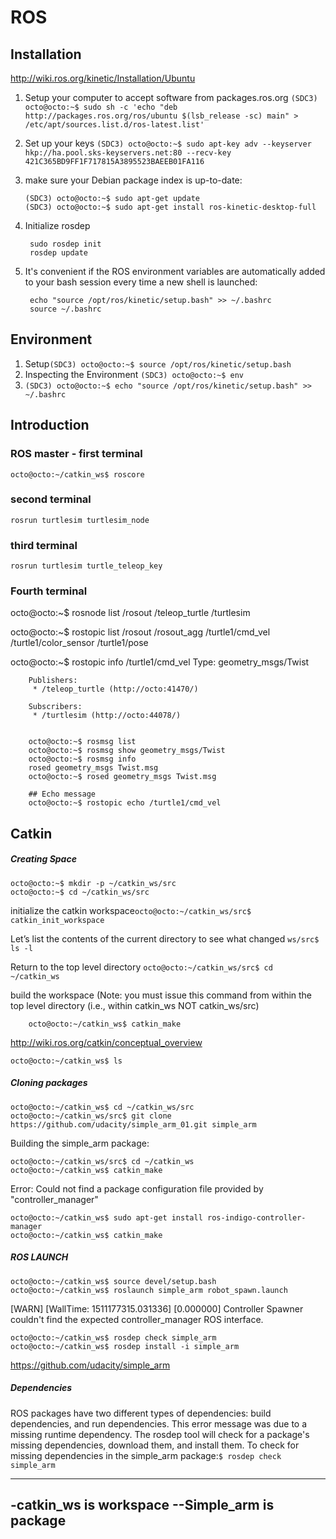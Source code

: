 # ROS
## Installation

http://wiki.ros.org/kinetic/Installation/Ubuntu

1. Setup your computer to accept software from packages.ros.org
    `(SDC3) octo@octo:~$ sudo sh -c 'echo "deb http://packages.ros.org/ros/ubuntu $(lsb_release -sc) main" > /etc/apt/sources.list.d/ros-latest.list'`
2. Set up your keys
    `(SDC3) octo@octo:~$ sudo apt-key adv --keyserver hkp://ha.pool.sks-keyservers.net:80 --recv-key 421C365BD9FF1F717815A3895523BAEEB01FA116`
3.  make sure your Debian package index is up-to-date: 
    
        (SDC3) octo@octo:~$ sudo apt-get update
        (SDC3) octo@octo:~$ sudo apt-get install ros-kinetic-desktop-full   
4. Initialize rosdep

        sudo rosdep init
        rosdep update
5. It's convenient if the ROS environment variables are automatically added to your bash session every time a new shell is launched: 

        echo "source /opt/ros/kinetic/setup.bash" >> ~/.bashrc
        source ~/.bashrc

## Environment
1. Setup`(SDC3) octo@octo:~$ source /opt/ros/kinetic/setup.bash`
2. Inspecting the Environment `(SDC3) octo@octo:~$ env`
3. `(SDC3) octo@octo:~$ echo "source /opt/ros/kinetic/setup.bash" >> ~/.bashrc`

    
    
## Introduction
###  ROS master - first terminal
    octo@octo:~/catkin_ws$ roscore
### second terminal
    rosrun turtlesim turtlesim_node
### third terminal
    rosrun turtlesim turtle_teleop_key
### Fourth terminal
 
 octo@octo:~$ rosnode list
    /rosout
    /teleop_turtle
    /turtlesim
 
 octo@octo:~$ rostopic list
    /rosout
    /rosout_agg
    /turtle1/cmd_vel
    /turtle1/color_sensor
    /turtle1/pose
 
 octo@octo:~$ rostopic info /turtle1/cmd_vel 
    Type: geometry_msgs/Twist

        Publishers: 
         * /teleop_turtle (http://octo:41470/)

        Subscribers: 
         * /turtlesim (http://octo:44078/)
 
    
        octo@octo:~$ rosmsg list
        octo@octo:~$ rosmsg show geometry_msgs/Twist
        octo@octo:~$ rosmsg info
        rosed geometry_msgs Twist.msg
        octo@octo:~$ rosed geometry_msgs Twist.msg
        
        ## Echo message
        octo@octo:~$ rostopic echo /turtle1/cmd_vel

## Catkin

##### Creating Space
    octo@octo:~$ mkdir -p ~/catkin_ws/src
    octo@octo:~$ cd ~/catkin_ws/src
    
initialize the catkin workspace`octo@octo:~/catkin_ws/src$ catkin_init_workspace`

Let’s list the contents of the current directory to see what changed `ws/src$ ls -l`

Return to the top level directory `octo@octo:~/catkin_ws/src$ cd ~/catkin_ws`

build the workspace (Note: you must issue this command from within the top level directory (i.e., within catkin_ws NOT catkin_ws/src)
        
        octo@octo:~/catkin_ws$ catkin_make
        
http://wiki.ros.org/catkin/conceptual_overview        

    octo@octo:~/catkin_ws$ ls

##### Cloning packages

    octo@octo:~/catkin_ws$ cd ~/catkin_ws/src
    octo@octo:~/catkin_ws/src$ git clone https://github.com/udacity/simple_arm_01.git simple_arm
Building the simple_arm package:

    octo@octo:~/catkin_ws/src$ cd ~/catkin_ws
    octo@octo:~/catkin_ws$ catkin_make
    
Error: Could not find a package configuration file provided by  "controller_manager"   
    
    octo@octo:~/catkin_ws$ sudo apt-get install ros-indigo-controller-manager
    octo@octo:~/catkin_ws$ catkin_make

##### ROS LAUNCH

    octo@octo:~/catkin_ws$ source devel/setup.bash
    octo@octo:~/catkin_ws$ roslaunch simple_arm robot_spawn.launch
[WARN] [WallTime: 1511177315.031336] [0.000000] Controller Spawner couldn't find the expected controller_manager ROS interface.

    octo@octo:~/catkin_ws$ rosdep check simple_arm
    octo@octo:~/catkin_ws$ rosdep install -i simple_arm
https://github.com/udacity/simple_arm    
    
##### Dependencies
ROS packages have two different types of dependencies: build dependencies, and run dependencies. This error message was due to a missing runtime dependency. The rosdep tool will check for a package's missing dependencies, download them, and install them.
To check for missing dependencies in the simple_arm package:`$ rosdep check simple_arm`
   
-----
-catkin_ws is workspace
--Simple_arm is package
---

    



